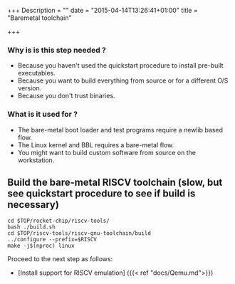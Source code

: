 +++
Description = ""
date = "2015-04-14T13:26:41+01:00"
title = "Baremetal toolchain"

+++

### Why is is this step needed ?

* Because you haven't used the quickstart procedure to install pre-built executables.
* Because you want to build everything from source or for a different O/S version.
* Because you don't trust binaries.

### What is it used for ?

* The bare-metal boot loader and test programs require a newlib based flow.
* The Linux kernel and BBL requires a bare-metal flow.
* You might want to build custom software from source on the workstation.

## Build the bare-metal RISCV toolchain (slow, but see quickstart procedure to see if build is necessary)

    cd $TOP/rocket-chip/riscv-tools/
    bash ./build.sh
    cd $TOP/riscv-tools/riscv-gnu-toolchain/build
    ../configure --prefix=$RISCV
    make -j$(nproc) linux

Proceed to the next step as follows:

* [Install support for RISCV emulation] ({{< ref "docs/Qemu.md">}})
